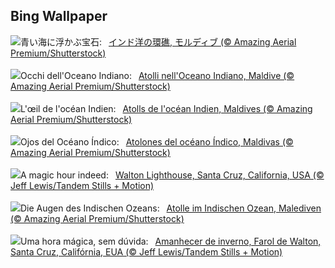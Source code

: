 ## Bing Wallpaper
![](https://www.bing.com/th?id=OHR.MaldivesAtolls_JA-JP0994970307_UHD.jpg&w=1000)青い海に浮かぶ宝石:&nbsp;&ensp;[インド洋の環礁, モルディブ (© Amazing Aerial Premium/Shutterstock)](https://www.bing.com/th?id=OHR.MaldivesAtolls_JA-JP0994970307_UHD.jpg)
<br><br/>
![](https://www.bing.com/th?id=OHR.MaldivesAtolls_IT-IT6509796728_UHD.jpg&w=1000)Occhi dell'Oceano Indiano:&nbsp;&ensp;[Atolli nell'Oceano Indiano, Maldive (© Amazing Aerial Premium/Shutterstock)](https://www.bing.com/th?id=OHR.MaldivesAtolls_IT-IT6509796728_UHD.jpg)
<br><br/>
![](https://www.bing.com/th?id=OHR.MaldivesAtolls_FR-FR6343636525_UHD.jpg&w=1000)L'œil de l'océan Indien:&nbsp;&ensp;[Atolls de l'océan Indien, Maldives (© Amazing Aerial Premium/Shutterstock)](https://www.bing.com/th?id=OHR.MaldivesAtolls_FR-FR6343636525_UHD.jpg)
<br><br/>
![](https://www.bing.com/th?id=OHR.MaldivesAtolls_ES-ES2469932499_UHD.jpg&w=1000)Ojos del Océano Índico:&nbsp;&ensp;[Atolones del océano Índico, Maldivas (© Amazing Aerial Premium/Shutterstock)](https://www.bing.com/th?id=OHR.MaldivesAtolls_ES-ES2469932499_UHD.jpg)
<br><br/>
![](https://www.bing.com/th?id=OHR.SantaCruzSunrise_EN-GB0952968899_UHD.jpg&w=1000)A magic hour indeed:&nbsp;&ensp;[Walton Lighthouse, Santa Cruz, California, USA (© Jeff Lewis/Tandem Stills + Motion)](https://www.bing.com/th?id=OHR.SantaCruzSunrise_EN-GB0952968899_UHD.jpg)
<br><br/>
![](https://www.bing.com/th?id=OHR.MaldivesAtolls_DE-DE0846925099_UHD.jpg&w=1000)Die Augen des Indischen Ozeans:&nbsp;&ensp;[Atolle im Indischen Ozean, Malediven (© Amazing Aerial Premium/Shutterstock)](https://www.bing.com/th?id=OHR.MaldivesAtolls_DE-DE0846925099_UHD.jpg)
<br><br/>
![](https://www.bing.com/th?id=OHR.SantaCruzSunrise_PT-BR7110866378_UHD.jpg&w=1000)Uma hora mágica, sem dúvida:&nbsp;&ensp;[Amanhecer de inverno, Farol de Walton, Santa Cruz, Califórnia, EUA (© Jeff Lewis/Tandem Stills + Motion)](https://www.bing.com/th?id=OHR.SantaCruzSunrise_PT-BR7110866378_UHD.jpg)
<br><br/>
